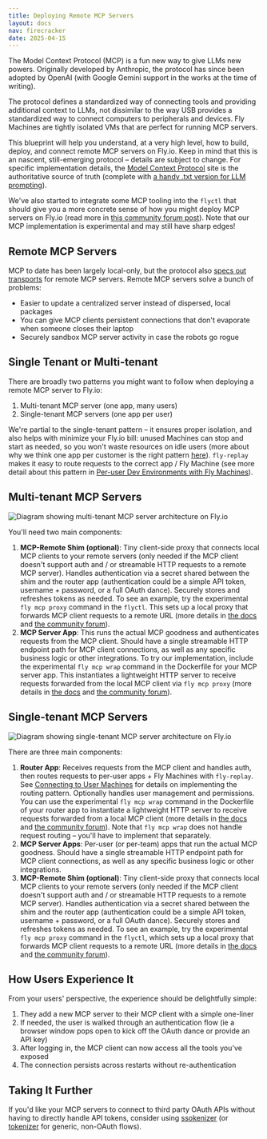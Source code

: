 ```yaml
---
title: Deploying Remote MCP Servers
layout: docs
nav: firecracker
date: 2025-04-15
---
```

The Model Context Protocol (MCP) is a fun new way to give LLMs new powers. Originally developed by Anthropic, the protocol has since been adopted by OpenAI (with Google Gemini support in the works at the time of writing).

The protocol defines a standardized way of connecting tools and providing additional context to LLMs, not dissimilar to the way USB provides a standardized way to connect computers to peripherals and devices. Fly Machines are tightly isolated VMs that are perfect for running MCP servers.

This blueprint will help you understand, at a very high level, how to build, deploy, and connect remote MCP servers on Fly.io. Keep in mind that this is an nascent, still-emerging protocol – details are subject to change. For specific implementation details,  the [Model Context Protocol](https://modelcontextprotocol.io/) site is the authoritative source of truth (complete with [a handy .txt version for LLM prompting](https://modelcontextprotocol.io/llms-full.txt)).

We've also started to integrate some MCP tooling into the `flyctl` that should give you a more concrete sense of how you might deploy MCP servers on Fly.io (read more in [this community forum post](https://community.fly.io/t/running-mcps-on-and-with-fly-io/24588)). Note that our MCP implementation is experimental and may still have sharp edges!

## Remote MCP Servers

MCP to date has been largely local-only, but the protocol also [specs out transports](https://modelcontextprotocol.io/specification/2025-03-26/basic/transports) for remote MCP servers. Remote MCP servers solve a bunch of problems:

- Easier to update a centralized server instead of dispersed, local packages
- You can give  MCP clients persistent connections that don't evaporate when someone closes their laptop
- Securely sandbox MCP server activity in case the robots go rogue

## Single Tenant or Multi-tenant

There are broadly two patterns you might want to follow when deploying a remote MCP server to Fly.io:

1. Multi-tenant MCP server (one app, many users)
2. Single-tenant MCP servers (one app per user)

We're partial to the single-tenant pattern – it ensures proper isolation, and also helps with minimize your Fly.io bill: unused Machines can stop and start as needed, so you won't waste resources on idle users (more about why we think one app per customer is the right pattern [here](https://fly.io/docs/machines/guides-examples/one-app-per-user-why/)). `fly-replay` makes it easy to route requests to the correct app / Fly Machine (see more detail about this pattern in [Per-user Dev Environments with Fly Machines](https://fly.io/docs/blueprints/per-user-dev-environments/)).

## Multi-tenant MCP Servers

<img src="/static/images/docs-mcp-multi-tenant.webp" alt="Diagram showing multi-tenant MCP server architecture on Fly.io">

You'll need two main components:

1. **MCP-Remote Shim (optional)**: Tiny client-side proxy that connects local MCP clients to your remote servers (only needed if the MCP client doesn't support auth and / or streamable HTTP requests to a remote MCP server). Handles authentication via a secret shared between the shim and the router app (authentication could be a simple API token, username + password, or a full OAuth dance). Securely stores and refreshes tokens as needed. To see an example, try the experimental `fly mcp proxy` command in the `flyctl`. This sets up a local proxy that forwards MCP client requests to a remote URL (more details in [the docs](https://fly.io/docs/flyctl/mcp) and [the community forum](https://community.fly.io/t/running-mcps-on-and-with-fly-io/24588)).
2. **MCP Server App**: This runs the actual MCP goodness and authenticates requests from the MCP client. Should have a single streamable HTTP endpoint path for MCP client connections, as well as any specific business logic or other integrations. To try our implementation, include the experimental `fly mcp wrap` command in the Dockerfile for your MCP server app. This instantiates a lightweight HTTP server to receive requests forwarded from the local MCP client via `fly mcp proxy` (more details in [the docs](https://fly.io/docs/flyctl/mcp) and [the community forum](https://community.fly.io/t/running-mcps-on-and-with-fly-io/24588)).

## Single-tenant MCP Servers

<img src="/static/images/docs-mcp-single-tenant.webp" alt="Diagram showing single-tenant MCP server architecture on Fly.io">

There are three main components:

1. **Router App**: Receives requests from the MCP client and handles auth, then routes requests to per-user apps + Fly Machines with `fly-replay`. See [Connecting to User Machines](/docs/blueprints/connecting-to-user-machines/) for details on implementing the routing pattern. Optionally handles user management and permissions. You can use the experimental `fly mcp wrap` command in the Dockerfile of your router app to instantiate a lightweight HTTP server to receive requests forwarded from a local MCP client (more details in [the docs](https://fly.io/docs/flyctl/mcp) and [the community forum](https://community.fly.io/t/running-mcps-on-and-with-fly-io/24588)). Note that `fly mcp wrap` does not handle request routing – you'll have to implement that separately.
2. **MCP Server Apps**: Per-user (or per-team) apps that run the actual MCP goodness. Should have a single streamable HTTP endpoint path for MCP client connections, as well as any specific business logic or other integrations. 
3. **MCP-Remote Shim (optional)**: Tiny client-side proxy that connects local MCP clients to your remote servers (only needed if the MCP client doesn't support auth and / or streamable HTTP requests to a remote MCP server). Handles authentication via a secret shared between the shim and the router app (authentication could be a simple API token, username + password, or a full OAuth dance). Securely stores and refreshes tokens as needed. To see an example, try the experimental `fly mcp proxy` command in the `flyctl`, which sets up a local proxy that forwards MCP client requests to a remote URL (more details in [the docs](https://fly.io/docs/flyctl/mcp) and [the community forum](https://community.fly.io/t/running-mcps-on-and-with-fly-io/24588)).

## How Users Experience It

From your users' perspective, the experience should be delightfully simple:

1. They add a new MCP server to their MCP client with a simple one-liner
2. If needed, the user is walked through an authentication flow (ie a browser window pops open to kick off the OAuth dance or provide an API key)
3. After logging in, the MCP client can now access all the tools you've exposed
4. The connection persists across restarts without re-authentication

## Taking It Further

If you'd like your MCP servers to connect to third party OAuth APIs without having to directly handle API tokens, consider using [ssokenizer](https://github.com/superfly/ssokenizer) (or [tokenizer](https://github.com/superfly/tokenizer) for generic, non-OAuth flows).